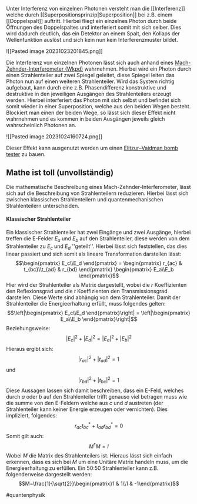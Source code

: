 Unter Interferenz von einzelnen Photonen versteht man die [[Interferenz]] welche durch [[Superpositionsprinzip|Superposition]] bei z.B. einem [[Doppelspalt]] auftritt. Hierbei fliegt ein einzelnes Photon durch beide Öffnungen des Doppelspaltes und interferiert somit mit sich selber. Dies wird dadurch deutlich, das ein Detektor an einem Spalt, den Kollaps der Wellenfunktion auslöst und sich kein nun kein Interferenzmuster bildet. 

![[Pasted image 20231023201845.png]]

Die Interferenz von einzelnen Photonen lässt sich auch anhand eines <a href=https://de.wikipedia.org/wiki/Mach-Zehnder-Interferometer>Mach-Zehnder-Interferometer (Wkpd)</a> wahrnehmen. Hierbei wird ein Photon durch einen Strahlenteiler auf zwei Spiegel geleitet, diese Spiegel leiten das Photon nun auf einen weiteren Strahlenteiler. Wird das System richtig aufgebaut, kann durch eine z.B. Phasendifferenz konstruktive und destruktive in den jeweiligen Ausgängen des Strahlenteilers erzeugt werden. Hierbei interferiert das Photon mit sich selbst und befindet sich somit wieder in einer Superposition, welche aus den beiden Wegen besteht. Blockiert man einen der beiden Wege, so lässt sich dieser Effekt nicht wahrnehmen und es kommen in beiden Ausgängen jeweils gleich wahrscheinlich Photonen an.

![[Pasted image 20231024160724.png]]

Dieser Effekt kann ausgenutzt werden um einen <a href=https://en.wikipedia.org/wiki/Elitzur%E2%80%93Vaidman_bomb_tester>Elitzur–Vaidman bomb tester</a> zu bauen.


## Mathe ist toll (unvollständig)
Die mathematische Beschreibung eines Mach-Zehnder-Interferometer, lässt sich auf die Beschreibung von Strahlenteilern reduzieren. Hierbei lässt sich zwischen klassischen Strahlenteilern und quantenmechanischen Strahlenteilern unterscheiden. 

#### Klassischer Strahlenteiler
Ein klassischer Strahlenteiler hat zwei Eingänge und zwei Ausgänge, hierbei treffen die E-Felder $E_a$ und $E_b$ auf den Strahlenteiler, diese werden von dem Strahlenteiler zu $E_c$ und $E_d$ ''geteilt''. Hierbei lässt sich feststellen, das dies linear passiert und sich somit als lineare Transformation darstellen lässt:
$$\begin{pmatrix} E_c\\E_d \end{pmatrix} = \begin{pmatrix} r_{ac} & t_{bc}\\t_{ad} & r_{bd} \end{pmatrix} \begin{pmatrix} E_a\\E_b \end{pmatrix}$$
Hier wird der Strahlenteiler als Matrix dargestellt, wobei die $r$ Koeffizienten den Reflexionsgrad und die $t$ Koeffizienten den Transmissionsgrad darstellen. Diese Werte sind abhängig von dem Strahlenteiler. Damit der Strahlenteiler die Energieerhaltung erfüllt, muss folgendes gelten:
$$\left|\begin{pmatrix} E_c\\E_d \end{pmatrix}\right| = \left|\begin{pmatrix} E_a\\E_b \end{pmatrix}\right|$$
Beziehungsweise:
$$|E_c|^2+|E_d|^2 = |E_a|^2+|E_b|^2$$
Hieraus ergibt sich:
$$|r_{ac}|^2 + |t_{ad}|^2 = 1$$
und
$$|r_{bd}|^2 + |t_{bc}|^2 = 1$$
Diese Aussagen lassen sich damit beschreiben, dass ein E-Feld, welches durch $a$ oder $b$ auf den Strahlenteiler trifft genauso viel betragen muss wie die summe von den E-Feldern welche aus $c$ und $d$ austreten (der Strahlenteiler kann keiner Energie erzeugen oder vernichten). Dies impliziert, folgendes:
$$r_{ac}t_{bc}^* +t_{ad}r_{bd}^* = 0$$
Somit gilt auch:
$$ M^{\dagger}M = I$$
Wobei $M$ die Matrix des Strahlenteilers ist. Hieraus lässt sich einfach erkennen, dass es sich bei $M$ um eine Unitäre Matrix handeln muss, um die Energieerhaltung zu erfüllen. Ein 50:50 Strahlenteiler kann z.B. folgenderweise dargestellt werden:
$$M=\frac{1}{\sqrt{2}}\begin{pmatrix}1 & 1\\1 & -1\end{pmatrix}$$


#quantenphysik 